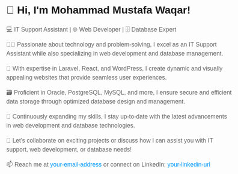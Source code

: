 <!DOCTYPE html>
<html>
<head>
  <style>
    body {
      font-family: Arial, sans-serif;
      line-height: 1.5;
      max-width: 600px;
      margin: 0 auto;
      padding: 20px;
    }

    h1 {
      color: #333;
      font-size: 24px;
    }

    p {
      color: #666;
      font-size: 16px;
    }

    a {
      color: #0099ff;
      text-decoration: none;
    }
  </style>
</head>
<body>
  <h1>👋 Hi, I'm Mohammad Mustafa Waqar!</h1>
  <p>
    💻 IT Support Assistant | 🌐 Web Developer | 🗄️ Database Expert
  </p>
  <p>
    👨‍💻 Passionate about technology and problem-solving, I excel as an IT Support Assistant while also specializing in web development and database management.
  </p>
  <p>
    💼 With expertise in Laravel, React, and WordPress, I create dynamic and visually appealing websites that provide seamless user experiences.
  </p>
  <p>
    🗃️ Proficient in Oracle, PostgreSQL, MySQL, and more, I ensure secure and efficient data storage through optimized database design and management.
  </p>
  <p>
    🌱 Continuously expanding my skills, I stay up-to-date with the latest advancements in web development and database technologies.
  </p>
  <p>
    🔗 Let's collaborate on exciting projects or discuss how I can assist you with IT support, web development, or database needs!
  </p>
  <p>
    📫 Reach me at <a href="mailto:your-email-address">your-email-address</a> or connect on LinkedIn: <a href="your-linkedin-url">your-linkedin-url</a>
  </p>
</body>
</html>

<!---
MohammadMustafawaqar/MohammadMustafawaqar is a ✨ special ✨ repository because its `README.md` (this file) appears on your GitHub profile.
You can click the Preview link to take a look at your changes.
--->
